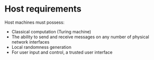# Host requirements

Host machines must possess:
- Classical computation (Turing machine)
- The ability to send and receive messages on any number of physical network interfaces
- Local randomness generation
- For user input and control, a trusted user interface
